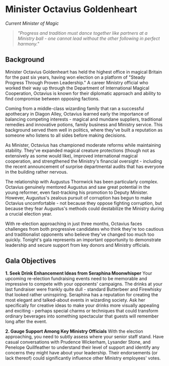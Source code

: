 # Minister Octavius Goldenheart
*Current Minister of Magic*

> *"Progress and tradition must dance together like partners at a Ministry ball - one cannot lead without the other following in perfect harmony."*

## Background

Minister Octavius Goldenheart has held the highest office in magical Britain for the past six years, having won election on a platform of "Steady Progress Through Proven Leadership." A career Ministry official who worked their way up through the Department of International Magical Cooperation, Octavius is known for their diplomatic approach and ability to find compromise between opposing factions.

Coming from a middle-class wizarding family that ran a successful apothecary in Diagon Alley, Octavius learned early the importance of balancing competing interests - magical and mundane suppliers, traditional remedies and innovative potions, family business and Ministry service. This background served them well in politics, where they've built a reputation as someone who listens to all sides before making decisions.

As Minister, Octavius has championed moderate reforms while maintaining stability. They've expanded magical creature protections (though not as extensively as some would like), improved international magical cooperation, and strengthened the Ministry's financial oversight - including the recent announcement of surprise departmental audits that has everyone in the building rather nervous.

The relationship with Augustus Thornwick has been particularly complex. Octavius genuinely mentored Augustus and saw great potential in the young reformer, even fast-tracking his promotion to Deputy Minister. However, Augustus's zealous pursuit of corruption has begun to make Octavius uncomfortable - not because they oppose fighting corruption, but because they fear Augustus's methods could destabilize the Ministry during a crucial election year.

With re-election approaching in just three months, Octavius faces challenges from both progressive candidates who think they're too cautious and traditionalist opponents who believe they've changed too much too quickly. Tonight's gala represents an important opportunity to demonstrate leadership and secure support from key donors and Ministry officials.

## Gala Objectives

**1. Seek Drink Enhancement Ideas from Seraphina Moonwhisper**
Your upcoming re-election fundraising events need to be memorable and impressive to compete with your opponents' campaigns. The drinks at your last fundraiser were frankly quite dull - standard Butterbeer and Firewhisky that looked rather uninspiring. Seraphina has a reputation for creating the most elegant and talked-about events in wizarding society. Ask her specifically for creative ideas to make your drinks more visually appealing and exciting - perhaps special charms or techniques that could transform ordinary beverages into something spectacular that guests will remember long after the event.

**2. Gauge Support Among Key Ministry Officials**
With the election approaching, you need to subtly assess where your senior staff stand. Have casual conversations with Prudence Wickerham, Lysander Stone, and Penelope Quillfeather to understand their level of support and identify any concerns they might have about your leadership. Their endorsements (or lack thereof) could significantly influence other Ministry employees' votes.
